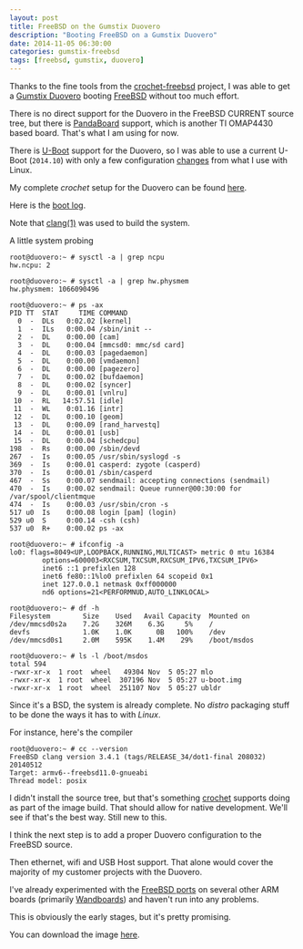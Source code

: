 ```yaml
---
layout: post
title: FreeBSD on the Gumstix Duovero
description: "Booting FreeBSD on a Gumstix Duovero"
date: 2014-11-05 06:30:00
categories: gumstix-freebsd
tags: [freebsd, gumstix, duovero]
---
```


Thanks to the fine tools from the [crochet-freebsd][crochet-freebsd] project, I was able to get a [Gumstix Duovero][duovero] booting [FreeBSD][freebsd] without too much effort.

There is no direct support for the Duovero in the FreeBSD CURRENT source tree, but there is [PandaBoard][pandaboard] support, which is another TI OMAP4430 based board. That's what I am using for now.

There is [U-Boot][uboot] support for the Duovero, so I was able to use a current U-Boot (`2014.10`) with only a few configuration [changes][uboot-duovero-patch] from what I use with Linux.

My complete *crochet* setup for the Duovero can be found [here][crochet-duovero].

Here is the [boot log][duovero-boot-log].

Note that [clang(1)][clang] was used to build the system.

A little system probing

    root@duovero:~ # sysctl -a | grep ncpu
    hw.ncpu: 2

    root@duovero:~ # sysctl -a | grep hw.physmem
    hw.physmem: 1066090496

    root@duovero:~ # ps -ax
    PID TT  STAT     TIME COMMAND
      0  -  DLs   0:02.02 [kernel]
      1  -  ILs   0:00.04 /sbin/init --
      2  -  DL    0:00.00 [cam]
      3  -  DL    0:00.04 [mmcsd0: mmc/sd card]
      4  -  DL    0:00.03 [pagedaemon]
      5  -  DL    0:00.00 [vmdaemon]
      6  -  DL    0:00.00 [pagezero]
      7  -  DL    0:00.02 [bufdaemon]
      8  -  DL    0:00.02 [syncer]
      9  -  DL    0:00.01 [vnlru]
     10  -  RL   14:57.51 [idle]
     11  -  WL    0:01.16 [intr]
     12  -  DL    0:00.10 [geom]
     13  -  DL    0:00.09 [rand_harvestq]
     14  -  DL    0:00.01 [usb]
     15  -  DL    0:00.04 [schedcpu]
    198  -  Rs    0:00.00 /sbin/devd
    267  -  Is    0:00.05 /usr/sbin/syslogd -s
    369  -  Is    0:00.01 casperd: zygote (casperd)
    370  -  Is    0:00.01 /sbin/casperd
    467  -  Ss    0:00.07 sendmail: accepting connections (sendmail)
    470  -  Is    0:00.02 sendmail: Queue runner@00:30:00 for /var/spool/clientmque
    474  -  Is    0:00.03 /usr/sbin/cron -s
    517 u0  Is    0:00.08 login [pam] (login)
    529 u0  S     0:00.14 -csh (csh)
    537 u0  R+    0:00.02 ps -ax

    root@duovero:~ # ifconfig -a
    lo0: flags=8049<UP,LOOPBACK,RUNNING,MULTICAST> metric 0 mtu 16384
            options=600003<RXCSUM,TXCSUM,RXCSUM_IPV6,TXCSUM_IPV6>
            inet6 ::1 prefixlen 128
            inet6 fe80::1%lo0 prefixlen 64 scopeid 0x1
            inet 127.0.0.1 netmask 0xff000000
            nd6 options=21<PERFORMNUD,AUTO_LINKLOCAL>

    root@duovero:~ # df -h
    Filesystem        Size    Used   Avail Capacity  Mounted on
    /dev/mmcsd0s2a    7.2G    326M    6.3G     5%    /
    devfs             1.0K    1.0K      0B   100%    /dev
    /dev/mmcsd0s1     2.0M    595K    1.4M    29%    /boot/msdos

    root@duovero:~ # ls -l /boot/msdos
    total 594
    -rwxr-xr-x  1 root  wheel   49304 Nov  5 05:27 mlo
    -rwxr-xr-x  1 root  wheel  307196 Nov  5 05:27 u-boot.img
    -rwxr-xr-x  1 root  wheel  251107 Nov  5 05:27 ubldr

Since it's a BSD, the system is already complete. No *distro* packaging stuff to be done the ways it has to with *Linux*. 

For instance, here's the compiler

    root@duovero:~ # cc --version
    FreeBSD clang version 3.4.1 (tags/RELEASE_34/dot1-final 208032) 20140512
    Target: armv6--freebsd11.0-gnueabi
    Thread model: posix

I didn't install the source tree, but that's something [crochet][crochet-freebsd] supports doing as part of the image build. That should allow for native development. We'll see if that's the best way. Still new to this.

I think the next step is to add a proper Duovero configuration to the FreeBSD source. 

Then ethernet, wifi and USB Host support. That alone would cover the majority of my customer projects with the Duovero.

I've already experimented with the [FreeBSD ports][freebsd-ports] on several other ARM boards (primarily [Wandboards][wandboard]) and haven't run into any problems.

This is obviously the early stages, but it's pretty promising.

You can download the image [here][img-download].

[crochet-freebsd]: https://github.com/kientzle/crochet-freebsd
[duovero]: https://store.gumstix.com/index.php/category/43/
[freebsd]: http://www.freebsd.org
[pandaboard]: http://www.pandaboard.org/
[uboot]: http://www.denx.de/wiki/U-Boot/
[uboot-duovero-patch]: https://github.com/scottellis/crochet-freebsd/tree/duovero/board/Duovero/files
[duovero-boot-log]: https://gist.github.com/scottellis/0413bd5198b94e74d319
[clang]: https://www.freebsd.org/cgi/man.cgi?query=clang&apropos=0&sektion=0&manpath=FreeBSD+11-current&arch=default&format=html
[freebsd-ports]: https://www.freebsd.org/ports/
[wandboard]: http://www.wandboard.org/
[crochet-duovero]: https://github.com/scottellis/crochet-freebsd/tree/duovero
[img-download]: http://www.jumpnowtek.com/downloads/freebsd/duovero/
